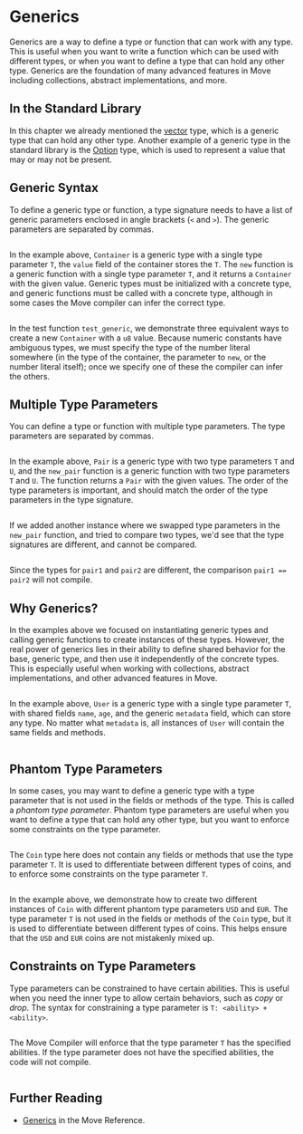 # Generics

Generics are a way to define a type or function that can work with any type. This is useful when you
want to write a function which can be used with different types, or when you want to define a type
that can hold any other type. Generics are the foundation of many advanced features in Move
including collections, abstract implementations, and more.

## In the Standard Library

In this chapter we already mentioned the [vector](./vector) type, which is a generic type that can
hold any other type. Another example of a generic type in the standard library is the
[Option](./option) type, which is used to represent a value that may or may not be present.

## Generic Syntax

To define a generic type or function, a type signature needs to have a list of generic parameters
enclosed in angle brackets (`<` and `>`). The generic parameters are separated by commas.

```move file=packages/samples/sources/move-basics/generics.move anchor=container

```

In the example above, `Container` is a generic type with a single type parameter `T`, the `value`
field of the container stores the `T`. The `new` function is a generic function with a single type
parameter `T`, and it returns a `Container` with the given value. Generic types must be initialized
with a concrete type, and generic functions must be called with a concrete type, although in some
cases the Move compiler can infer the correct type.

```move file=packages/samples/sources/move-basics/generics.move anchor=test_container

```

In the test function `test_generic`, we demonstrate three equivalent ways to create a new
`Container` with a `u8` value. Because numeric constants have ambiguous types, we must specify the
type of the number literal somewhere (in the type of the container, the parameter to `new`, or the
number literal itself); once we specify one of these the compiler can infer the others.

## Multiple Type Parameters

You can define a type or function with multiple type parameters. The type parameters are separated
by commas.

```move file=packages/samples/sources/move-basics/generics.move anchor=pair

```

In the example above, `Pair` is a generic type with two type parameters `T` and `U`, and the
`new_pair` function is a generic function with two type parameters `T` and `U`. The function returns
a `Pair` with the given values. The order of the type parameters is important, and should match the
order of the type parameters in the type signature.

```move file=packages/samples/sources/move-basics/generics.move anchor=test_pair

```

If we added another instance where we swapped type parameters in the `new_pair` function, and tried
to compare two types, we'd see that the type signatures are different, and cannot be compared.

```move file=packages/samples/sources/move-basics/generics.move anchor=test_pair_swap

```

Since the types for `pair1` and `pair2` are different, the comparison `pair1 == pair2` will not
compile.

## Why Generics?

In the examples above we focused on instantiating generic types and calling generic functions to
create instances of these types. However, the real power of generics lies in their ability to define
shared behavior for the base, generic type, and then use it independently of the concrete types.
This is especially useful when working with collections, abstract implementations, and other
advanced features in Move.

```move file=packages/samples/sources/move-basics/generics.move anchor=user

```

In the example above, `User` is a generic type with a single type parameter `T`, with shared fields
`name`, `age`, and the generic `metadata` field, which can store any type. No matter what `metadata`
is, all instances of `User` will contain the same fields and methods.

```move file=packages/samples/sources/move-basics/generics.move anchor=update_user

```

## Phantom Type Parameters

In some cases, you may want to define a generic type with a type parameter that is not used in the
fields or methods of the type. This is called a _phantom type parameter_. Phantom type parameters
are useful when you want to define a type that can hold any other type, but you want to enforce some
constraints on the type parameter.

```move file=packages/samples/sources/move-basics/generics.move anchor=phantom

```

The `Coin` type here does not contain any fields or methods that use the type parameter `T`. It is
used to differentiate between different types of coins, and to enforce some constraints on the type
parameter `T`.

```move file=packages/samples/sources/move-basics/generics.move anchor=test_phantom

```

In the example above, we demonstrate how to create two different instances of `Coin` with different
phantom type parameters `USD` and `EUR`. The type parameter `T` is not used in the fields or methods
of the `Coin` type, but it is used to differentiate between different types of coins. This helps
ensure that the `USD` and `EUR` coins are not mistakenly mixed up.

## Constraints on Type Parameters

Type parameters can be constrained to have certain abilities. This is useful when you need the inner
type to allow certain behaviors, such as _copy_ or _drop_. The syntax for constraining a type
parameter is `T: <ability> + <ability>`.

```move file=packages/samples/sources/move-basics/generics.move anchor=constraints

```

The Move Compiler will enforce that the type parameter `T` has the specified abilities. If the type
parameter does not have the specified abilities, the code will not compile.

<!-- TODO: failure case -->

```move file=packages/samples/sources/move-basics/generics.move anchor=test_constraints

```

## Further Reading

- [Generics](./../../reference/generics) in the Move Reference.
